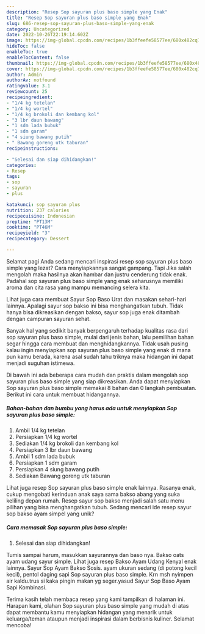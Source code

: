 ```yaml
---
description: "Resep Sop sayuran plus baso simple yang Enak"
title: "Resep Sop sayuran plus baso simple yang Enak"
slug: 686-resep-sop-sayuran-plus-baso-simple-yang-enak
category: Uncategorized
date: 2022-10-26T22:19:14.602Z
image: https://img-global.cpcdn.com/recipes/1b3ffeefe58577ee/680x482cq70/sop-sayuran-plus-baso-simple-foto-resep-utama.jpg
hideToc: false
enableToc: true
enableTocContent: false
thumbnail: https://img-global.cpcdn.com/recipes/1b3ffeefe58577ee/680x482cq70/sop-sayuran-plus-baso-simple-foto-resep-utama.jpg
cover: https://img-global.cpcdn.com/recipes/1b3ffeefe58577ee/680x482cq70/sop-sayuran-plus-baso-simple-foto-resep-utama.jpg
author: Admin
authorAv: notfound
ratingvalue: 3.1
reviewcount: 25
recipeingredient:
- "1/4 kg tetelan"
- "1/4 kg wortel"
- "1/4 kg brokoli dan kembang kol"
- "3 lbr daun bawang"
- "1 sdm lada bubuk"
- "1 sdm garam"
- "4 siung bawang putih"
- " Bawang goreng utk taburan"
recipeinstructions:

- "Selesai dan siap dihidangkan!"
categories:
- Resep
tags:
- sop
- sayuran
- plus

katakunci: sop sayuran plus 
nutrition: 237 calories
recipecuisine: Indonesian
preptime: "PT13M"
cooktime: "PT46M"
recipeyield: "3"
recipecategory: Dessert

---
```



Selamat pagi Anda sedang mencari inspirasi resep sop sayuran plus baso simple yang lezat? Cara menyiapkannya sangat gampang. Tapi Jika salah mengolah maka hasilnya akan hambar dan justru cenderung tidak enak. Padahal sop sayuran plus baso simple yang enak seharusnya memiliki aroma dan cita rasa yang mampu memancing selera kita.


Lihat juga cara membuat Sayur Sop Baso Urat dan masakan sehari-hari lainnya. Apalagi sayur sop bakso ini bisa menghangatkan tubuh. Tidak hanya bisa dikreasikan dengan bakso, sayur sop juga enak ditambah dengan campuran sayuran sehat.

Banyak hal yang sedikit banyak berpengaruh terhadap kualitas rasa dari sop sayuran plus baso simple, mulai dari jenis bahan, lalu pemilihan bahan segar hingga cara membuat dan menghidangkannya. Tidak usah pusing kalau ingin menyiapkan sop sayuran plus baso simple yang enak di mana pun kamu berada, karena asal sudah tahu triknya maka hidangan ini dapat menjadi suguhan istimewa.


Di bawah ini ada beberapa cara mudah dan praktis dalam mengolah sop sayuran plus baso simple yang siap dikreasikan. Anda dapat menyiapkan Sop sayuran plus baso simple memakai 8 bahan dan 0 langkah pembuatan. Berikut ini cara untuk membuat hidangannya.

<!--inarticleads1-->

##### Bahan-bahan dan bumbu yang harus ada untuk menyiapkan Sop sayuran plus baso simple:

1. Ambil 1/4 kg tetelan
1. Persiapkan 1/4 kg wortel
1. Sediakan 1/4 kg brokoli dan kembang kol
1. Persiapkan 3 lbr daun bawang
1. Ambil 1 sdm lada bubuk
1. Persiapkan 1 sdm garam
1. Persiapkan 4 siung bawang putih
1. Sediakan  Bawang goreng utk taburan


Lihat juga resep Sop sayuran plus baso simple enak lainnya. Rasanya enak, cukup mengobati kerinduan anak saya sama bakso abang yang suka keliling depan rumah. Resep sayur sop bakso menjadi salah satu menu pilihan yang bisa menghangatkan tubuh. Sedang mencari ide resep sayur sop bakso ayam simpel yang unik? 

<!--inarticleads2-->

##### Cara memasak Sop sayuran plus baso simple:


1. Selesai dan siap dihidangkan!

Tumis sampai harum, masukkan sayurannya dan baso nya. Bakso oats ayam udang sayur simple. Lihat juga resep Bakso Ayam Udang Kenyal enak lainnya. Sayur Sop Ayam Bakso Sosis. ayam ukuran sedang (di potong kecil kecil), pentol daging sapi Sop sayuran plus baso simple. Krn msh nyimpen air kaldu.trus si kaka pingin makan yg seger.yasud Sayur Sop Baso Ayam Sapi Kombinasi. 

Terima kasih telah membaca resep yang kami tampilkan di halaman ini. Harapan kami, olahan Sop sayuran plus baso simple yang mudah di atas dapat membantu kamu menyiapkan hidangan yang menarik untuk keluarga/teman ataupun menjadi inspirasi dalam berbisnis kuliner. Selamat mencoba!
